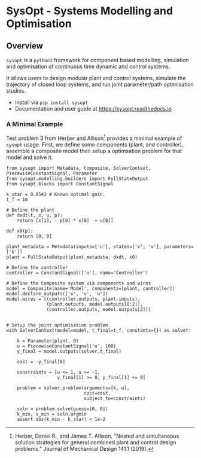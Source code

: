 # SysOpt - Systems Modelling and Optimisation

## Overview
`sysopt` is a `python3` framework for component based modelling, simulation and optimisation of continuous time dynamic and control systems.

It allows users to design modular plant and control systems, simulate the trajectory of closed loop systems, and run joint parameter/path optimisation studies.

- Install via `pip install sysopt`
- Documentation and user guide at https://sysopt.readthedocs.io .



### A Minimal Example

Test problem 3 from Herber and Allison[^1] provides a minimal example of ``sysopt`` usage.
First, we define some components (plant, and controller), assemble a composite model then setup a optimsation problem for that model and solve it.  

    from sysopt import Metadata, Composite, SolverContext, PiecewiseConstantSignal, Parameter
    from sysopt.modelling.builders import FullStateOutput
    from sysopt.blocks import ConstantSignal

    k_star = 0.8543 # Known optimal gain. 
    t_f = 10
    
    # Define the plant    
    def dxdt(t, x, u, p):
        return [x[1], - p[0] * x[0]  + u[0]]
    
    def x0(p):
        return [0, 0]

    plant_metadata = Metadata(inputs=['u'], states=['x', 'v'], parameters=['k'])
    plant = FullStateOutput(plant_metadata, dxdt, x0)

    # Define the controller
    controller = ConstantSignal(['u'], name='Controller')

    # Define the Composite system via components and wires
    model = Composite(name='Model', components=[plant, controller])
    model.declare_outputs(['x', 'v', 'u'])
    model.wires = [(controller.outputs, plant.inputs),
                   (plant.outputs, model.outputs[0:2]),
                   (controller.outputs, model.outputs[2])]

    
    # Setup the joint optimisation problem. 
    with SolverContext(model=model, t_final=t_f, constants={}) as solver:

        k = Parameter(plant, 0)
        u = PiecewiseConstantSignal('u', 100)
        y_final = model.outputs(solver.t_final)
        
        cost = -y_final[0]
    
        constraints = [u <= 1, u >= -1,
                       y_final[1] >= 0, y_final[1] <= 0]

        problem = solver.problem(arguments=[k, u],  
                                 cost=cost,
                                 subject_to=constraints)
        
        soln = problem.solve(guess=[0, 0])
        k_min, u_min = soln.argmin
        assert abs(k_min - k_star) < 1e-2



[^1]:  Herber, Daniel R., and James T. Allison. "Nested and simultaneous solution strategies for general combined plant and control design problems." Journal of Mechanical Design 141.1 (2019).
